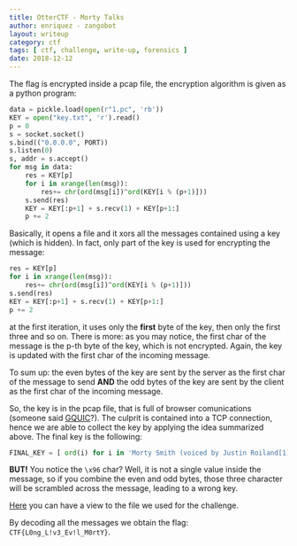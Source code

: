 ```yaml
---
title: OtterCTF - Morty Talks
author: enriquez - zangobot
layout: writeup
category: ctf
tags: [ ctf, challenge, write-up, forensics ]
date: 2018-12-12 
---
```


The flag is encrypted inside a pcap file, the encryption algorithm is given as a python program:
```python
data = pickle.load(open(r"1.pc", 'rb'))
KEY = open("key.txt", 'r').read()
p = 0
s = socket.socket()
s.bind(("0.0.0.0", PORT))
s.listen(0)
s, addr = s.accept()
for msg in data:
    res = KEY[p]
    for i in xrange(len(msg)):
        res+= chr(ord(msg[i])^ord(KEY[i % (p+1)]))
    s.send(res)
    KEY = KEY[:p+1] + s.recv(1) + KEY[p+1:]
    p += 2
```
Basically, it opens a file and it xors all the messages contained using a key (which is hidden).
In fact, only part of the key is used for encrypting the message: 

```python
res = KEY[p]
for i in xrange(len(msg)):
    res+= chr(ord(msg[i])^ord(KEY[i % (p+1)]))
s.send(res)
KEY = KEY[:p+1] + s.recv(1) + KEY[p+1:]
p += 2
```
at the first iteration, it uses only the **first** byte of the key, then only the first three and so on.
There is more: as you may notice, the first char of the message is the p-th byte of the key, which is not encrypted.
Again, the key is updated with the first char of the incoming message.

To sum up: the even bytes of the key are sent by the server as the first char of the message to send **AND** the odd bytes of the key are sent by the client as the first char of the incoming message.

So, the key is in the pcap file, that is full of browser comunications (someone said [GQUIC](https://www.wireshark.org/docs/dfref/g/gquic.html)?).
The culprit is contained into a TCP connection, hence we are able to collect the key by applying the idea summarized above.
The final key is the following:
```python
FINAL_KEY = [ ord(i) for i in 'Morty Smith (voiced by Justin Roiland[1]) \x96 Rick\'s 14-year-old grandson who is frequently dragged into Rick\'s misadventures. Morty is a good kid but he is easily distressed. He is often reluctant to follow Rick\'s plans, and he often ends up traumatized by the unorthodox and morally questionable methods Rick uses to \'fix\' situations. The main Morty the episodes follow is referred to as the "Mortiest Morty" by Rick due to his courage, which nearly every other Morty lacks due to their main use being makeshift cloaking device']
```
**BUT!** You notice the ```\x96``` char? Well, it is not a single value inside the message, so if you combine the even and odd bytes, those three character will be scrambled across the message, leading to a wrong key.

[Here](morty_talks_files.zip) you can have a view to the file we used for the challenge.

By decoding all the messages we obtain the flag:  ```CTF{L0ng_L!v3_Ev!l_M0rtY}```.
